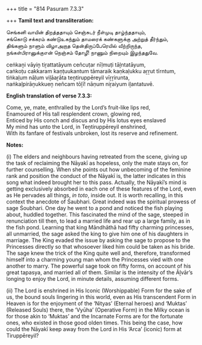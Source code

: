 +++
title = "814 Pasuram 7.3.3"

+++
**Tamil text and transliteration:**

செங்கனி வாயின் திறத்ததாயும் செஞ்சுடர் நீள்முடி தாழ்ந்ததாயும்,  
சங்கொடு சக்கரம் கண்டுஉகந்தும் தாமரைக் கண்களுக்கு அற்றுத் தீர்ந்தும்,  
திங்களும் நாளும் விழாஅறாத தென்திருப்பேரெயில் வீற்றிருந்த,  
நங்கள்பிரானுக்குஎன் நெஞ்சம் தோழீ! நாணும் நிறையும் இழந்ததுவே.

ceṅkaṉi vāyiṉ tiṟattatāyum ceñcuṭar nīḷmuṭi tāḻntatāyum,  
caṅkoṭu cakkaram kaṇṭuukantum tāmaraik kaṇkaḷukku aṟṟut tīrntum,  
tiṅkaḷum nāḷum viḻāaṟāta teṉtiruppēreyil vīṟṟirunta,  
naṅkaḷpirāṉukkueṉ neñcam tōḻī! nāṇum niṟaiyum iḻantatuvē.

**English translation of verse 7.3.3:**

Come, ye, mate, enthralled by the Lord’s fruit-like lips red,  
Enamoured of His tall resplendent crown, glowing red,  
Enticed by His conch and discus and by His lotus eyes enslaved  
My mind has unto the Lord, in Teṉtiruppēreyil enshrined,  
With its fanfare of festivals unbroken, lost its reserve and refinement.

**Notes:**

\(i\) The elders and neighbours having retreated from the scene, giving up the task of reclaiming the Nāyakī as hopeless, only the mate stays on, for further counselling. When she points out how unbecoming of the feminine rank and position the conduct of the Nāyakī is, the latter indicates in this song what indeed brought her to this pass. Actually, the Nāyakī’s mind is getting exclusively absorbed in each one of these features of the Lord, even as He pervades all things, *in toto*, inside out. It is worth recalling, in this context the anecdote of Śaubhari. Great indeed was the spiritual prowess of sage Śoubhari. One day he went to a pond and noticed the fish playing about, huddled together. This fascinated the mind of the sage, steeped in renunciation till then, to lead a married life and rear up a large family, as in the fish pond. Learning that king Māndhāthā had fifty charming princesses, all unmarried, the sage asked the king to give him one of his daughters in marriage. The King evaded the issue by asking the sage to propose to the Princesses directly so that whosoever liked him could be taken as his bride. The sage knew the trick of the King quite well and, therefore, transformed himself into a charming young man whom the Princesses vied with one another to marry. The powerful sage took on fifty forms, on account of his great tapasya, and married all of them. Similar is the intensity of the Āḻvār’s longing to enjoy the Lord, in minute details, assuming different forms.

\(ii\) The Lord is enshrined in His Iconic (Worshippable) Form for the sake of us, the bound souls lingering in this world, even as His transcendent Form in Heaven is for the enjoyment of the ‘Nityas’ (Eternal heroes) and ‘Muktas’ (Released Souls) there, the ‘Vyūha’ (Operative Form) in the Milky ocean is for those akin to ‘Muktas’ and the Incarnate Forms are for the fortunate ones, who existed in those good olden times. This being the case, how could the Nāyakī keep away from the Lord in His ‘Arca’ (iconic) form at Tiruppēreyil?


